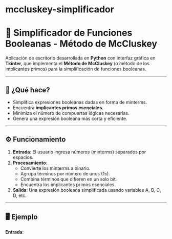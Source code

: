 # mccluskey-simplificador
# 🧮 Simplificador de Funciones Booleanas - Método de McCluskey

Aplicación de escritorio desarrollada en **Python** con interfaz gráfica en **Tkinter**, que implementa el **Método de McCluskey** (o método de los implicantes primos) para la simplificación de funciones booleanas.

---

## 📌 ¿Qué hace?
- Simplifica expresiones booleanas dadas en forma de minterms.  
- Encuentra **implicantes primos esenciales**.  
- Minimiza el número de compuertas lógicas necesarias.  
- Genera una expresión booleana más corta y eficiente.  

---

## ⚙️ Funcionamiento
1. **Entrada**: El usuario ingresa números (minterms) separados por espacios.  
2. **Procesamiento**:
   - Convierte los minterms a binario.  
   - Agrupa términos por número de unos (1s).  
   - Combina términos que difieren en un solo bit.  
   - Encuentra los implicantes primos esenciales.  
3. **Salida**: Una expresión booleana simplificada usando variables A, B, C, D, etc.  

---

## 🖥 Ejemplo
**Entrada**:  
